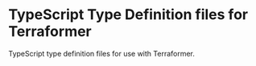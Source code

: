 TypeScript Type Definition files for Terraformer
================================================

TypeScript type definition files for use with Terraformer.